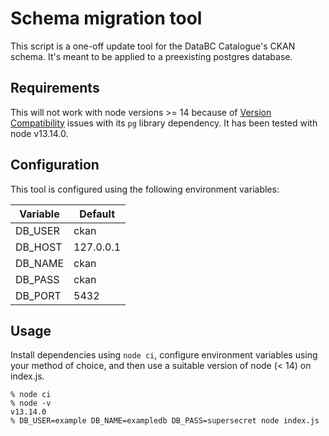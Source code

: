 # Schema migration tool

This script is a one-off update tool for the DataBC Catalogue's CKAN schema. It's meant to be applied to a preexisting postgres database.

## Requirements

This will not work with node versions >= 14  because of [Version Compatibility](https://node-postgres.com/#version-compatibility)
issues with its `pg` library dependency. It has been tested with node v13.14.0.

## Configuration

This tool is configured using the following environment variables:

|Variable|Default|
|--------|-------|
|DB_USER|ckan|
|DB_HOST|127.0.0.1|
|DB_NAME|ckan|
|DB_PASS|ckan|
|DB_PORT|5432|

## Usage

Install dependencies using `node ci`, configure environment variables using your method of choice, and then use a suitable version of node (< 14) on index.js.
    
    % node ci
    % node -v
    v13.14.0
    % DB_USER=example DB_NAME=exampledb DB_PASS=supersecret node index.js
